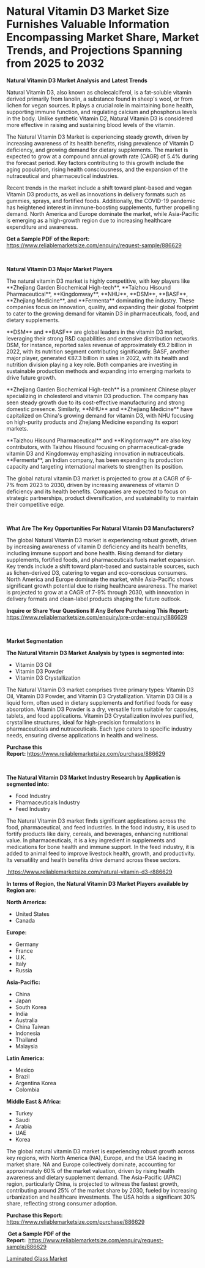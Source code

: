 <p><h1>Natural Vitamin D3 Market Size Furnishes Valuable Information Encompassing Market Share, Market Trends, and Projections Spanning from 2025 to 2032</h1></p><p><strong>Natural Vitamin D3 Market Analysis and Latest Trends</strong></p>
<p><p>Natural Vitamin D3, also known as cholecalciferol, is a fat-soluble vitamin derived primarily from lanolin, a substance found in sheep's wool, or from lichen for vegan sources. It plays a crucial role in maintaining bone health, supporting immune function, and regulating calcium and phosphorus levels in the body. Unlike synthetic Vitamin D2, Natural Vitamin D3 is considered more effective in raising and sustaining blood levels of the vitamin.</p><p>The Natural Vitamin D3 Market is experiencing steady growth, driven by increasing awareness of its health benefits, rising prevalence of Vitamin D deficiency, and growing demand for dietary supplements. The market is expected to grow at a compound annual growth rate (CAGR) of 5.4% during the forecast period. Key factors contributing to this growth include the aging population, rising health consciousness, and the expansion of the nutraceutical and pharmaceutical industries.</p><p>Recent trends in the market include a shift toward plant-based and vegan Vitamin D3 products, as well as innovations in delivery formats such as gummies, sprays, and fortified foods. Additionally, the COVID-19 pandemic has heightened interest in immune-boosting supplements, further propelling demand. North America and Europe dominate the market, while Asia-Pacific is emerging as a high-growth region due to increasing healthcare expenditure and awareness.</p></p>
<p><strong>Get a Sample PDF of the Report:&nbsp;</strong> <a href="https://www.reliablemarketsize.com/enquiry/request-sample/886629?utm_campaign=2005&utm_medium=2&utm_source=Github&utm_content=ia&utm_term=26012025&utm_id=natural-vitamin-d3">https://www.reliablemarketsize.com/enquiry/request-sample/886629</a></p>
<p>&nbsp;</p>
<p><strong>Natural Vitamin D3 Major Market Players</strong></p>
<p><p>The natural vitamin D3 market is highly competitive, with key players like **Zhejiang Garden Biochemical High-tech**, **Taizhou Hisound Pharmaceutical**, **Kingdomway**, **NHU**, **DSM**, **BASF**, **Zhejiang Medicine**, and **Fermenta** dominating the industry. These companies focus on innovation, quality, and expanding their global footprint to cater to the growing demand for vitamin D3 in pharmaceuticals, food, and dietary supplements.</p><p>**DSM** and **BASF** are global leaders in the vitamin D3 market, leveraging their strong R&D capabilities and extensive distribution networks. DSM, for instance, reported sales revenue of approximately €9.2 billion in 2022, with its nutrition segment contributing significantly. BASF, another major player, generated €87.3 billion in sales in 2022, with its health and nutrition division playing a key role. Both companies are investing in sustainable production methods and expanding into emerging markets to drive future growth.</p><p>**Zhejiang Garden Biochemical High-tech** is a prominent Chinese player specializing in cholesterol and vitamin D3 production. The company has seen steady growth due to its cost-effective manufacturing and strong domestic presence. Similarly, **NHU** and **Zhejiang Medicine** have capitalized on China's growing demand for vitamin D3, with NHU focusing on high-purity products and Zhejiang Medicine expanding its export markets.</p><p>**Taizhou Hisound Pharmaceutical** and **Kingdomway** are also key contributors, with Taizhou Hisound focusing on pharmaceutical-grade vitamin D3 and Kingdomway emphasizing innovation in nutraceuticals. **Fermenta**, an Indian company, has been expanding its production capacity and targeting international markets to strengthen its position.</p><p>The global natural vitamin D3 market is projected to grow at a CAGR of 6-7% from 2023 to 2030, driven by increasing awareness of vitamin D deficiency and its health benefits. Companies are expected to focus on strategic partnerships, product diversification, and sustainability to maintain their competitive edge.</p></p>
<p>&nbsp;</p>
<p><strong>What Are The Key Opportunities For Natural Vitamin D3 Manufacturers?</strong></p>
<p><p>The global Natural Vitamin D3 market is experiencing robust growth, driven by increasing awareness of vitamin D deficiency and its health benefits, including immune support and bone health. Rising demand for dietary supplements, fortified foods, and pharmaceuticals fuels market expansion. Key trends include a shift toward plant-based and sustainable sources, such as lichen-derived D3, catering to vegan and eco-conscious consumers. North America and Europe dominate the market, while Asia-Pacific shows significant growth potential due to rising healthcare awareness. The market is projected to grow at a CAGR of 7-9% through 2030, with innovation in delivery formats and clean-label products shaping the future outlook.</p></p>
<p><strong>Inquire or Share Your Questions If Any Before Purchasing This Report:</strong> <a href="https://www.reliablemarketsize.com/enquiry/pre-order-enquiry/886629?utm_campaign=2005&utm_medium=2&utm_source=Github&utm_content=ia&utm_term=26012025&utm_id=natural-vitamin-d3">https://www.reliablemarketsize.com/enquiry/pre-order-enquiry/886629</a></p>
<p>&nbsp;</p>
<p><strong>Market Segmentation</strong></p>
<p><strong>The Natural Vitamin D3 Market Analysis by types is segmented into:</strong></p>
<p><ul><li>Vitamin D3 Oil</li><li>Vitamin D3 Powder</li><li>Vitamin D3 Crystallization</li></ul></p>
<p><p>The Natural Vitamin D3 market comprises three primary types: Vitamin D3 Oil, Vitamin D3 Powder, and Vitamin D3 Crystallization. Vitamin D3 Oil is a liquid form, often used in dietary supplements and fortified foods for easy absorption. Vitamin D3 Powder is a dry, versatile form suitable for capsules, tablets, and food applications. Vitamin D3 Crystallization involves purified, crystalline structures, ideal for high-precision formulations in pharmaceuticals and nutraceuticals. Each type caters to specific industry needs, ensuring diverse applications in health and wellness.</p></p>
<p><strong>Purchase this Report:&nbsp;</strong><a href="https://www.reliablemarketsize.com/purchase/886629?utm_campaign=2005&utm_medium=2&utm_source=Github&utm_content=ia&utm_term=26012025&utm_id=natural-vitamin-d3">https://www.reliablemarketsize.com/purchase/886629</a></p>
<p>&nbsp;</p>
<p><strong>The Natural Vitamin D3 Market Industry Research by Application is segmented into:</strong></p>
<p><ul><li>Food Industry</li><li>Pharmaceuticals Industry</li><li>Feed Industry</li></ul></p>
<p><p>The Natural Vitamin D3 market finds significant applications across the food, pharmaceutical, and feed industries. In the food industry, it is used to fortify products like dairy, cereals, and beverages, enhancing nutritional value. In pharmaceuticals, it is a key ingredient in supplements and medications for bone health and immune support. In the feed industry, it is added to animal feed to improve livestock health, growth, and productivity. Its versatility and health benefits drive demand across these sectors.</p></p>
<p><a href="https://www.reliablemarketsize.com/natural-vitamin-d3-r886629?utm_campaign=2005&utm_medium=2&utm_source=Github&utm_content=ia&utm_term=26012025&utm_id=natural-vitamin-d3">&nbsp;https://www.reliablemarketsize.com/natural-vitamin-d3-r886629</a></p>
<p><strong>In terms of Region, the Natural Vitamin D3 Market Players available by Region are:</strong></p>
<p>
    <p> <strong> North America: </strong>
        <ul>
            <li>United States</li>
            <li>Canada</li>
        </ul>
        </p> 
    <p> <strong> Europe: </strong>
        <ul>
            <li>Germany</li>
            <li>France</li>
            <li>U.K.</li>
            <li>Italy</li>
            <li>Russia</li>
        </ul>
        </p> 
    <p> <strong> Asia-Pacific: </strong>
        <ul>
            <li>China</li>
            <li>Japan</li>
            <li>South Korea</li>
            <li>India</li>
            <li>Australia</li>
            <li>China Taiwan</li>
            <li>Indonesia</li>
            <li>Thailand</li>
            <li>Malaysia</li>
        </ul>
        </p> 
    <p> <strong> Latin America: </strong>
        <ul>
            <li>Mexico</li>
            <li>Brazil</li>
            <li>Argentina Korea</li>
            <li>Colombia</li>
        </ul>
        </p> 
    <p> <strong> Middle East & Africa: </strong>
        <ul>
            <li>Turkey</li>
            <li>Saudi</li>
            <li>Arabia</li>
            <li>UAE</li>
            <li>Korea</li>
        </ul>
    </p>
    </p>
<p><p>The global natural vitamin D3 market is experiencing robust growth across key regions, with North America (NA), Europe, and the USA leading in market share. NA and Europe collectively dominate, accounting for approximately 60% of the market valuation, driven by rising health awareness and dietary supplement demand. The Asia-Pacific (APAC) region, particularly China, is projected to witness the fastest growth, contributing around 25% of the market share by 2030, fueled by increasing urbanization and healthcare investments. The USA holds a significant 30% share, reflecting strong consumer adoption.</p></p>
<p><strong>Purchase this Report: </strong><a href="https://www.reliablemarketsize.com/purchase/886629?utm_campaign=2005&utm_medium=2&utm_source=Github&utm_content=ia&utm_term=26012025&utm_id=natural-vitamin-d3">https://www.reliablemarketsize.com/purchase/886629</a></p>
<p>&nbsp;<strong>Get a Sample PDF of the Report:&nbsp;&nbsp;</strong><a href="https://www.reliablemarketsize.com/enquiry/request-sample/886629?utm_campaign=2005&utm_medium=2&utm_source=Github&utm_content=ia&utm_term=26012025&utm_id=natural-vitamin-d3">https://www.reliablemarketsize.com/enquiry/request-sample/886629</a></p>
<p><strong></strong></p>
<p><p><a href="https://github.com/lylyparadise/Market-Research-Report-List-5/blob/main/laminated-glass-market.md?utm_campaign=2005&utm_medium=2&utm_source=Github&utm_content=ia&utm_term=26012025&utm_id=natural-vitamin-d3">Laminated Glass Market</a></p></p>